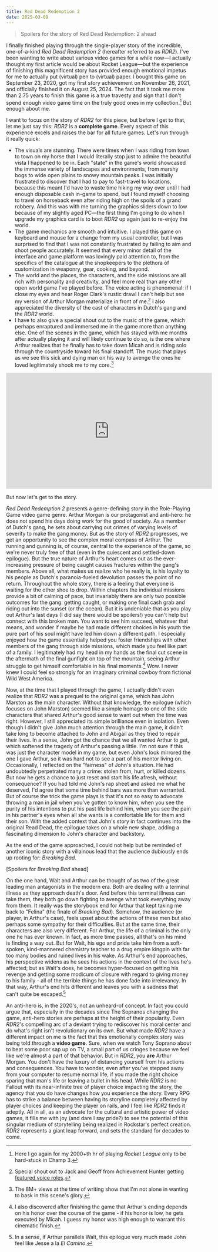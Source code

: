 ```yaml
---
title: Red Dead Redemption 2
date: 2025-03-09
---
```


> Spoilers for the story of Red Dead Redemption: 2 ahead

I finally finished playing through the single-player story of the incredible, one-of-a-kind _Red Dead Redemption 2_ (hereafter referred to as _RDR2_). I've been wanting to write about various video games for a while now&mdash;I actually thought my first article would be about Rocket League&mdash;but the experience of finishing this magnificent story has provided enough emotional impetus for me to actually put (virtual) pen to (virtual) paper. I bought this game on September 23, 2020, got my first story achievement on November 26, 2021, and officially finished it on August 25, 2024. The fact that it took me more than 2.75 years to finish this game is a true travesty and sign that I don't spend enough video game time on the truly good ones in my collection.[^1] But enough about me.

I want to focus on the story of _RDR2_ for this piece, but before I get to that, let me just say this: _RDR2_ is a **complete game**. Every aspect of this experience excels and raises the bar for all future games. Let's run through it really quick:

- The visuals are stunning. There were times when I was riding from town to town on my horse that I would literally stop just to admire the beautiful vista I happened to be in. Each "state" in the game's world showcased the immense variety of landscapes and environments, from marshy bogs to wide open plains to snowy mountain peaks. I was initially frustrated to discover that I had to pay to fast-travel to locations, because this meant I'd have to waste time hiking my way over until I had enough disposable cash in-game to spend, but I found myself choosing to travel on horseback even after riding high on the spoils of a grand robbery. And this was with me turning the graphics sliders down to low because of my slightly aged PC&mdash;the first thing I'm going to do when I upgrade my graphics card is to boot _RDR2_ up again just to re-enjoy the world.
- The game mechanics are smooth and intuitive. I played this game on keyboard and mouse for a change from my usual controller, but I was surprised to find that I was not constantly frustrated by failing to aim and shoot people accurately. It seemed that every minor detail of the interface and game platform was lovingly paid attention to, from the specifics of the catalogue at the shopkeepers to the plethora of customization in weaponry, gear, cooking, and beyond.
- The world and the places, the characters, and the side missions are all rich with personality and creativity, and feel more real than any other open world game I've played before. The voice acting is phenomenal: if I close my eyes and hear Roger Clark's rustic drawl I can't help but see my version of Arthur Morgan materialize in front of me.[^2] I also appreciated the diversity of the cast of characters in Dutch's gang and the _RDR2_ world.
- I have to also give a special shout out to the music of the game, which perhaps enraptured and immersed me in the game more than anything else. One of the scenes in the game, which has stayed with me months after actually playing it and will likely continue to do so, is the one where Arthur realizes that he finally has to take down Micah and is riding solo through the countryside toward his final standoff. The music that plays as we see this sick and dying man on his way to avenge the ones he loved legitimately shook me to my core.[^3]

<iframe width="560" height="315" src="https://www.youtube.com/embed/WoxFRRf9DJM" title="YouTube video player" frameborder="0" allow="accelerometer; autoplay; clipboard-write; encrypted-media; gyroscope; picture-in-picture; web-share" referrerpolicy="strict-origin-when-cross-origin" allowfullscreen></iframe>

But now let's get to the story.

_Red Dead Redemption 2_ presents a genre-defining story in the Role-Playing Game video game genre. Arthur Morgan is our protagonist and anti-hero: he does not spend his days doing work for the good of society. As a member of Dutch's gang, he sets about carrying out crimes of varying levels of severity to make the gang money. But as the story of _RDR2_ progresses, we get an opportunity to see the complex moral compass of Arthur. The running and gunning is, of course, central to the experience of the game, so we're never truly free of that (even in the quiescent and settled-down epilogue). But the true nature of Arthur's heart comes out as the ever-increasing pressure of being caught causes fractures within the gang's members. Above all, what makes us realize who he really is, is his loyalty to his people as Dutch's paranoia-fueled devolution passes the point of no return. Throughout the whole story, there is a feeling that everyone is waiting for the other shoe to drop. Within chapters the individual missions provide a bit of calming of pace, but invariably there are only two possible outcomes for the gang: getting caught, or making one final cash grab and riding out into the sunset (or the ocean). But it is undeniable that as you play out Arthur's last days (I did say there would be spoilers!) you can't help but connect with this broken man. You want to see him succeed, whatever that means, and wonder if maybe he had made different choices in his youth the pure part of his soul might have led him down a different path. I especially enjoyed how the game essentially helped you foster friendships with other members of the gang through side missions, which made you feel like part of a family. I legitimately had my head in my hands as the final cut scene in the aftermath of the final gunfight on top of the mountain, seeing Arthur struggle to get himself comfortable in his final moments.[^4] Wow. I never knew I could feel so strongly for an imaginary criminal cowboy from fictional Wild West America.

Now, at the time that I played through the game, I actually didn't even realize that _RDR2_ was a prequel to the original game, which has John Marston as the main character. Without that knowledge, the epilogue (which focuses on John Marston) seemed like a simple homage to one of the side characters that shared Arthur's good sense to want out when the time was right. However, I still appreciated its simple brilliance even in isolation. Even though I didn't give John much attention through the main game, it didn't take long to become attached to John and Abigail as they tried to repair their lives. In a sense, John got the chance that we all wanted Arthur to get, which softened the tragedy of Arthur's passing a little. I'm not sure if this was just the character model in my game, but even John's look mirrored the one I gave Arthur, so it was hard not to see a part of his mentor living on. Occasionally, I reflected on the "fairness" of John's situation. He had undoubtedly perpetrated many a crime: stolen from, hurt, or killed dozens. But now he gets a chance to just reset and start his life afresh, without consequence? If you had told me John's rap sheet and asked me what he deserved, I'd agree that some time behind bars was more than warranted. But of course the trick the game plays is that it's not so easy to advocate throwing a man in jail when you've gotten to know him, when you see the purity of his intentions to put his past life behind him, when you see the pain in his partner's eyes when all she wants is a comfortable life for them and their son. With the added context that John's story in fact continues into the original Read Dead, the epilogue takes on a whole new shape, adding a fascinating dimension to John's character and backstory.

As the end of the game approached, I could not help but be reminded of another iconic story with a villainous lead that the audience dubiously ends up rooting for: _Breaking Bad_.

[Spoilers for _Breaking Bad_ ahead]

On the one hand, Walt and Arthur can be thought of as two of the great leading man antagonists in the modern era. Both are dealing with a terminal illness as they approach death's door. And before this terminal illness can take them, they both go down fighting to avenge what took everything away from them. It really was the storybook end for Arthur that kept taking me back to "Felina" (the finale of _Breaking Bad_). Somehow, the audience (or player, in Arthur's case), feels upset about the actions of these men but also perhaps some sympathy for their difficulties. But at the same time, their characters are also very different. For Arthur, the life of a criminal is the only one he has ever known. In fact, as more time passes, all that's on his mind is finding a way out. But for Walt, his ego and pride take him from a soft-spoken, kind-mannered chemistry teacher to a drug empire kingpin with far too many bodies and ruined lives in his wake. As Arthur's end approaches, his perspective widens as he sees his actions in the context of the lives he's affected; but as Walt's does, he becomes hyper-focused on getting his revenge and getting some modicum of closure with regard to giving money to his family - all of the terrible things he has done fade into irrelevancy. In that way, Arthur's end hits different and leaves you with a sadness that can't quite be escaped.[^5]

An anti-hero is, in the 2020's, not an unheard-of concept. In fact you could argue that, especially in the decades since The Sopranos changing the game, anti-hero stories are perhaps at the height of their popularity. Even _RDR2_'s compelling arc of a deviant trying to rediscover his moral center and do what's right isn't revolutionary on its own. But what made _RDR2_ have a different impact on me is the fact that this emotionally complex story was being told through a **video game**. Sure, when we watch Tony Soprano about to beat some poor sap up on TV, a small part of us cringes because we feel like we're almost a part of that behavior. But in _RDR2_, you **are** Arthur Morgan. You don't have the luxury of distancing yourself from his actions and consequences. You have to wonder, even after you've stepped away from your computer to resume normal life, if you made the right choice sparing that man's life or leaving a bullet in his head. While _RDR2_ is no Fallout with its near-infinite tree of player choice impacting the story, the agency that you do have changes how you experience the story. Every RPG has to strike a balance between having its storyline completely affected by player choices and keeping the player on rails, and I feel like _RDR2_ finds it adeptly. All in all, as an advocate for the cultural and artistic power of video games, it fills me with joy (and dare I say pride?) to see the potential of this singular medium of storytelling being realized in Rockstar's perfect creation. _RDR2_ represents a giant leap forward, and sets the standard for decades to come.

[^1]: Here I go again for my 2000+th hr of playing _Rocket League_ only to be hard-stuck in Champ 3.
[^2]: Special shout out to Jack and Geoff from Achievement Hunter getting [featured voice roles](https://youtu.be/XQoyCM4cDnM).
[^3]: The 8M+ views at the time of writing show that I'm not alone in wanting to bask in this scene's glory.
[^4]: I also discovered after finishing the game that Arthur's ending depends on his honor over the course of the game - if his honor is low, he gets executed by Micah. I guess my honor was high enough to warrant this cinematic finish.
[^5]: In a sense, if Arthur parallels Walt, this epilogue very much made John feel like Jesse a la _El Camino_.
